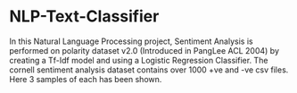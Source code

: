 # NLP-Text-Classifier
In this Natural Language Processing project, Sentiment Analysis is performed on polarity dataset v2.0 (Introduced in PangLee ACL 2004) by creating a Tf-Idf model and using a Logistic Regression Classifier.
The cornell sentiment analysis dataset contains over 1000 +ve and -ve csv files. Here 3 samples of each has been shown.
